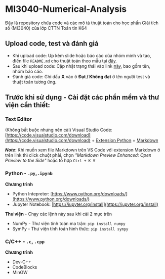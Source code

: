 # MI3040-Numerical-Analysis
Đây là repository chứa code và các mô tả thuật toán cho học phần Giải tích số (MI3040) của lớp CTTN Toán tin K64



## Upload code, test và đánh giá
* Khi upload code: Up kèm slide hoặc báo cáo của nhóm mình và tạo, điền file `README.md` cho thuật toán theo mẫu tại [đây](https://github.com/Talented-K64MI/MI3040-Numerical-Analysis/blob/master/M%E1%BA%ABu%20README.md).
* Sau khi upload code: Cập nhật trạng thái vào link [này](https://docs.google.com/spreadsheets/u/1/d/1iXhhIXR3ifd2sbuCD3EpVgtZNmQlFdjVSSuaHEQmZSk/edit#gid=0), bao gồm tên, nhóm báo cáo.
* Đánh giá code: Ghi dấu **X** vào ô **Đạt / Không đạt** ở tên người test và thuật toán tương ứng.


## Trước khi sử dụng - Cài đặt các phần mềm và thư viện cần thiết:

### Text Editor
(Không bắt buộc nhưng nên cài) Visual Studio Code: [https://code.visualstudio.com/download](https://code.visualstudio.com/download) + [Extension Python](https://marketplace.visualstudio.com/items?itemName=ms-python.python) + [Markdown](https://marketplace.visualstudio.com/items?itemName=shd101wyy.markdown-preview-enhanced)

_**Note**_: Khi muốn xem file Markdown trên VS Code với extension Markdown ở trên link thì click chuột phải, chọn _"Markdown Preview Enhanced: Open Preview to the Side"_ hoặc tổ hợp `Ctrl + K V`

### Python - `.py`,`.ipynb`
**Chương trình**
* Python Intepreter: [https://www.python.org/downloads/](https://www.python.org/downloads/)
* Jupyter Notebook: [https://jupyter.org/install](https://jupyter.org/install)

**Thư viện** - Chạy các lệnh này sau khi cài 2 mục trên
* NumPy - Thư viện tính toán ma trận: `pip install numpy`
* SymPy - Thư viện tính toán hình thức: `pip install sympy`

### C/C++ - `.c`, `.cpp`
**Chương trình**
* Dev-C++
* CodeBlocks
* MinGW

